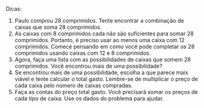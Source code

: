 Dicas: 
1. Paulo comprou $28$ comprimidos. Tente encontrar a combinação de caixas que soma $28$ comprimidos. 
2. As caixas com 8 comprimidos cada não são suficientes para somar 28 comprimidos. Portanto, é preciso usar ao menos uma caixa com 12 comprimidos. Comece pensando em como você pode completar os 28 comprimidos usando caixas com 12 e 8 comprimidos.
3. Agora, faça uma lista com as possibilidades de caixas que somem 28 comprimidos. Você encontrou mais de uma possibilidade? 
4. Se encontrou mais de uma possibilidade, escolha a que parece mais viável e tente calcular o total gasto. Lembre-se de multiplicar o preço de cada caixa pelo número de caixas compradas.
5. Faça as contas do preço total gasto. Você precisará somar os preços de cada tipo de caixa. Use os dados do problema para ajudar.